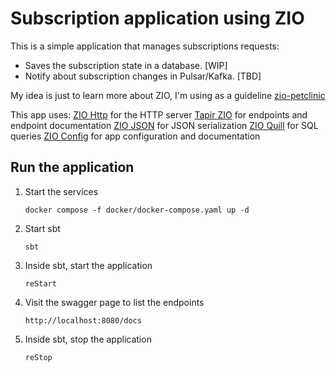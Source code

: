 # Subscription application using ZIO

This is a simple application that manages subscriptions requests:
- Saves the subscription state in a database. [WIP]
- Notify about subscription changes in Pulsar/Kafka. [TBD]

My idea is just to learn more about ZIO, I'm using as a guideline [zio-petclinic](https://github.com/zio/zio-petclinic)

This app uses:
  [ZIO Http](https://github.com/zio/zio-http) for the HTTP server 
  [Tapir ZIO](https://github.com/softwaremill/tapir) for endpoints and endpoint documentation
  [ZIO JSON](https://github.com/zio/zio-json) for JSON serialization
  [ZIO Quill](https://github.com/zio/zio-quill) for SQL queries
  [ZIO Config](https://github.com/zio/zio-config) for app configuration and documentation
## Run the application

1. Start the services 
    ```shell
    docker compose -f docker/docker-compose.yaml up -d
    ```
2. Start sbt
    ```shell
    sbt
    ```
3. Inside sbt, start the application
    ```shell
    reStart
    ```
4. Visit the swagger page to list the endpoints 
    ```shell
    http://localhost:8080/docs
    ```
5. Inside sbt, stop the application
    ```shell
    reStop
    ```
